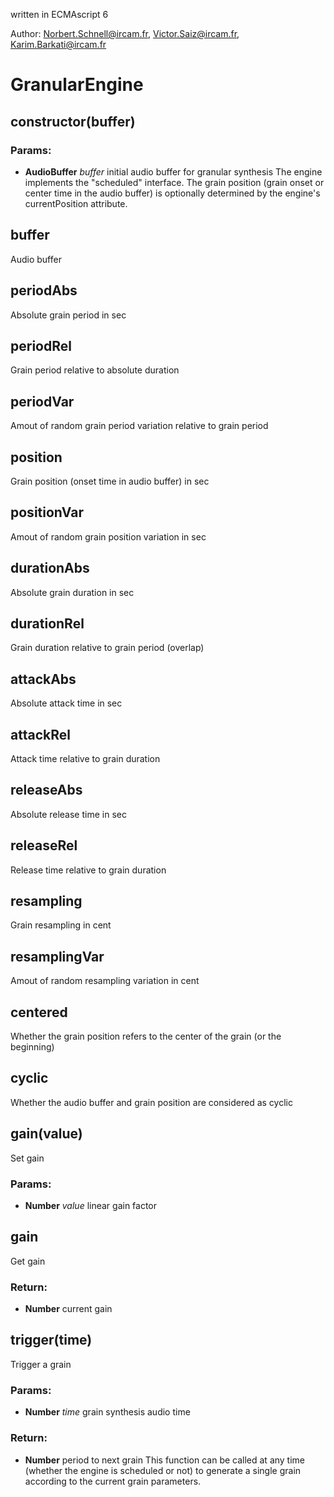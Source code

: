 

<!-- Start ./src/index.js -->

written in ECMAscript 6

Author: Norbert.Schnell@ircam.fr, Victor.Saiz@ircam.fr, Karim.Barkati@ircam.fr

# GranularEngine

## constructor(buffer)

### Params: 

* **AudioBuffer** *buffer* initial audio buffer for granular synthesis 
The engine implements the "scheduled" interface.
The grain position (grain onset or center time in the audio buffer) is optionally 
determined by the engine's currentPosition attribute.

## buffer

Audio buffer

## periodAbs

Absolute grain period in sec

## periodRel

Grain period relative to absolute duration

## periodVar

Amout of random grain period variation relative to grain period

## position

Grain position (onset time in audio buffer) in sec

## positionVar

Amout of random grain position variation in sec

## durationAbs

Absolute grain duration in sec

## durationRel

Grain duration relative to grain period (overlap)

## attackAbs

Absolute attack time in sec

## attackRel

Attack time relative to grain duration

## releaseAbs

Absolute release time in sec

## releaseRel

Release time relative to grain duration

## resampling

Grain resampling in cent

## resamplingVar

Amout of random resampling variation in cent

## centered

Whether the grain position refers to the center of the grain (or the beginning)

## cyclic

Whether the audio buffer and grain position are considered as cyclic

## gain(value)

Set gain

### Params: 

* **Number** *value* linear gain factor

## gain

Get gain

### Return:

* **Number** current gain

## trigger(time)

Trigger a grain

### Params: 

* **Number** *time* grain synthesis audio time

### Return:

* **Number** period to next grain 
This function can be called at any time (whether the engine is scheduled or not)
to generate a single grain according to the current grain parameters.

<!-- End ./src/index.js -->

